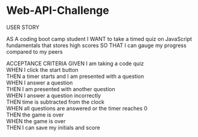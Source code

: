# Web-API-Challenge


USER STORY

AS A coding boot camp student
I WANT to take a timed quiz on JavaScript fundamentals that stores high scores
SO THAT I can gauge my progress compared to my peers


ACCEPTANCE CRITERIA
GIVEN I am taking a code quiz  
WHEN I click the start button  
THEN a timer starts and I am presented with a question  
WHEN I answer a question  
THEN I am presented with another question  
WHEN I answer a question incorrectly  
THEN time is subtracted from the clock  
WHEN all questions are answered or the timer reaches 0  
THEN the game is over  
WHEN the game is over  
THEN I can save my initials and score  
